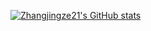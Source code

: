 [![Zhangjingze21's GitHub stats](https://github-readme-stats.vercel.app/api?username=zhangjingze21\&include_all_commits=true\&bg_color=30,e96443,904e95\&title_color=fff\&text_color=fff)](https://github.com/anuraghazra/github-readme-stats)
